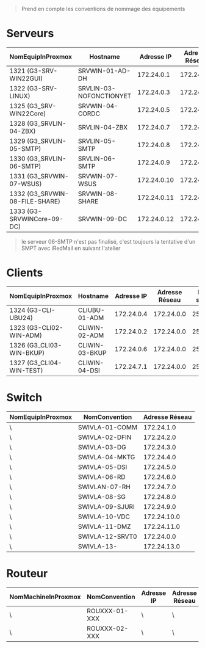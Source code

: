 > Prend en compte les conventions de nommage des équipements


# Serveurs

| NomEquipInProxmox     | Hostname            | Adresse IP   | Adresse Réseau | Masque de sous réseau |
|---------------------------|---------------------|--------------|----------------|-------------|
| 1321 (G3-SRV-WIN22GUI)     | SRVWIN-01-AD-DH   | 172.24.0.1   | 172.24.0.0     | 255.255.255.0 |
| 1322 (G3-SRV-LINUX)       | SRVLIN-03-NOFONCTIONYET   | 172.24.0.3   | 172.24.0.0     | 255.255.255.0 |
| 1325 (G3_SRV-WIN22Core)   | SRVWIN-04-CORDC    | 172.24.0.5   | 172.24.0.0     | 255.255.255.0 |
| 1328 (G3_SRVLIN-04-ZBX)   | SRVLIN-04-ZBX  | 172.24.0.7   | 172.24.0.0  | 255.255.255.0 |
| 1329 (G3_SRVLIN-05-SMTP)   | SRVLIN-05-SMTP  | 172.24.0.8   | 172.24.0.0  | 255.255.255.0 |
| 1330 (G3_SRVLIN-06-SMTP)   | SRVLIN-06-SMTP  | 172.24.0.9   | 172.24.0.0  | 255.255.255.0 |
| 1331 (G3_SRVWIN-07-WSUS)   | SRVWIN-07-WSUS  | 172.24.0.10   | 172.24.0.0  | 255.255.255.0 |
| 1332 (G3_SRVWIN-08-FILE-SHARE)   | SRVWIN-08-SHARE  | 172.24.0.11   | 172.24.0.0  | 255.255.255.0 |
| 1333 (G3-SRVWINCore-09-DC) | SRVWIN-09-DC  | 172.24.0.12   | 172.24.0.0  | 255.255.255.0 |
> le serveur 06-SMTP n'est pas finalisé, c'est toujours la tentative d'un SMPT avec iRedMail en suivant l'atelier


# Clients

| NomEquipInProxmox     | Hostname            | Adresse IP   | Adresse Réseau | Masque de sous réseau |
|---------------------------|---------------------|--------------|-------------|-------------|
| 1324 (G3-CLI-UBU24)       | CLIUBU-01-ADM  | 172.24.0.4   | 172.24.0.0  | 255.255.255.0 |
| 1323 (G3-CLI02-WIN-ADM)   | CLIWIN-02-ADM  | 172.24.0.2   | 172.24.0.0     | 255.255.255.0 |
| 1326 (G3_CLI03-WIN-BKUP)   | CLIWIN-03-BKUP   | 172.24.0.6   | 172.24.0.0     | 255.255.255.0 |
| 1327 (G3_CLI04-WIN-TEST)   | CLIWIN-04-DSI    | 172.24.7.1   | 172.24.0.0  | 255.255.255.0 |


# Switch

| NomEquipInProxmox | NomConvention     | Adresse Réseau     |
|-----------|---------------------------|---------------------|
| \ | SWIVLA-01-COMM            | 172.24.1.0          |
| \ | SWIVLA-02-DFIN            | 172.24.2.0          |
| \ | SWIVLA-03-DG              | 172.24.3.0          |
| \ | SWIVLA-04-MKTG            | 172.24.4.0          |
| \ | SWIVLA-05-DSI             | 172.24.5.0          |
| \ | SWIVLA-06-RD              | 172.24.6.0          |
| \ | SWIVLAN-07-RH             | 172.24.7.0          |
| \ | SWIVLA-08-SG              | 172.24.8.0          |
| \ | SWIVLA-09-SJURI           | 172.24.9.0          |
| \ | SWIVLA-10-VDC             | 172.24.10.0         |
| \ | SWIVLA-11-DMZ             | 172.24.11.0         |
| \ | SWIVLA-12-SRVT0           | 172.24.0.0         |
| \ | SWIVLA-13-                | 172.24.13.0         |

# Routeur

| NomMachineInProxmox   |NomConvention | Adresse IP   | Adresse Réseau     |
|----------------------|-------------|-------------|-------------|
| \ | ROUXXX-01-XXX            |\ |\ |
| \ | ROUXXX-02-XXX            |\ |\ |

